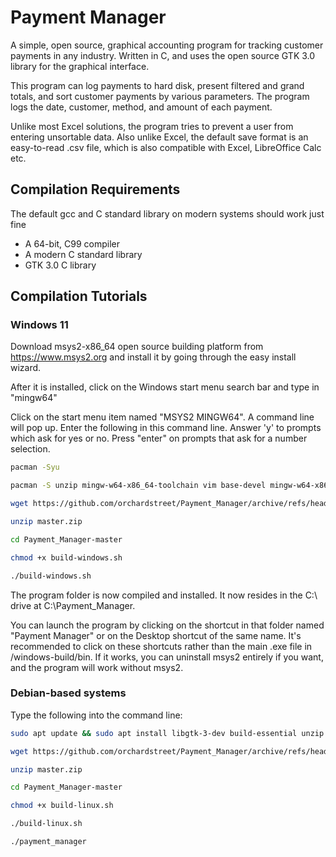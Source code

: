 Payment Manager
========================

A simple, open source, graphical accounting program for tracking customer payments in any industry.  Written in C, and uses the open source GTK 3.0 library for the graphical interface.

This program can log payments to hard disk, present filtered and grand totals, and sort customer payments by various parameters.  The program logs the date, customer, method, and amount of each payment.

Unlike most Excel solutions, the program tries to prevent a user from entering unsortable data.  Also unlike Excel, the default save format is an easy-to-read .csv file, which is also compatible with Excel, LibreOffice Calc etc.

Compilation Requirements
------------
The default gcc and C standard library on modern systems should work just fine

* A 64-bit, C99 compiler
* A modern C standard library
* GTK 3.0 C library

Compilation Tutorials
------------
### Windows 11
Download msys2-x86_64 open source building platform from https://www.msys2.org and install it by going through the easy install wizard.

After it is installed, click on the Windows start menu search bar and type in "mingw64"

Click on the start menu item named "MSYS2 MINGW64".  A command line will pop up.   Enter the following in this command line. Answer 'y' to prompts which ask for yes or no. Press "enter" on prompts that ask for a number selection.

```bash
pacman -Syu

pacman -S unzip mingw-w64-x86_64-toolchain vim base-devel mingw-w64-x86_64-gtk3

wget https://github.com/orchardstreet/Payment_Manager/archive/refs/heads/master.zip

unzip master.zip

cd Payment_Manager-master

chmod +x build-windows.sh

./build-windows.sh
```

The program folder is now compiled and installed.  It now resides in the C:\ drive at C:\Payment_Manager.

You can launch the program by clicking on the shortcut in that folder named "Payment Manager" or on the Desktop shortcut of the same name.  It's recommended to click on these shortcuts rather than the main .exe file in /windows-build/bin.   If it works, you can uninstall msys2 entirely if you want, and the program will work without msys2.

### Debian-based systems
Type the following into the command line:

```bash
sudo apt update && sudo apt install libgtk-3-dev build-essential unzip wget -y

wget https://github.com/orchardstreet/Payment_Manager/archive/refs/heads/master.zip

unzip master.zip

cd Payment_Manager-master

chmod +x build-linux.sh

./build-linux.sh

./payment_manager
```

